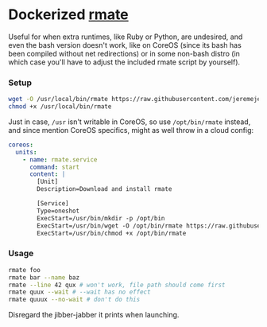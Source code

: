 # Dockerized [rmate](https://github.com/aurora/rmate)

Useful for when extra runtimes, like Ruby or Python, are undesired, and even the
bash version doesn't work, like on CoreOS (since its bash has been compiled
without net redirections) or in some non-bash distro (in which case you'll have
to adjust the included rmate script by yourself).

### Setup

```bash
wget -O /usr/local/bin/rmate https://raw.githubusercontent.com/jeremejevs/rmate/master/rmate
chmod +x /usr/local/bin/rmate
```

Just in case, `/usr` isn't writable in CoreOS, so use `/opt/bin/rmate` instead,
and since mention CoreOS specifics, might as well throw in a cloud config:

```yml
coreos:
  units:
    - name: rmate.service
      command: start
      content: |
        [Unit]
        Description=Download and install rmate

        [Service]
        Type=oneshot
        ExecStart=/usr/bin/mkdir -p /opt/bin
        ExecStart=/usr/bin/wget -O /opt/bin/rmate https://raw.githubusercontent.com/jeremejevs/rmate/master/rmate
        ExecStart=/usr/bin/chmod +x /opt/bin/rmate
```

### Usage

```bash
rmate foo
rmate bar --name baz
rmate --line 42 qux # won't work, file path should come first
rmate quux --wait # --wait has no effect
rmate quuux --no-wait # don't do this
```

Disregard the jibber-jabber it prints when launching.
